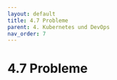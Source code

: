 ```yaml
---
layout: default
title: 4.7 Probleme
parent: 4. Kubernetes und DevOps
nav_order: 7
---
```


# 4.7 Probleme